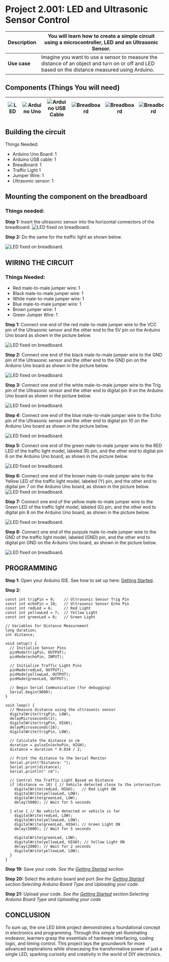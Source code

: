 # Project 2.001: LED and Ultrasonic Sensor Control 

| **Description** | You will learn how to create a simple circuit using a microcontroller, LED and an Ultrasonic Sensor. |
|------------------|----------------------------------------------------------------|
| **Use case**     | Imagine you want to use a sensor to measure the distance of an object and turn on or off and LED based on the distance measured using Arduino. |

## Components (Things You will need)

| ![LED](../../assets/components/trafficmodule.png) | ![Arduino Uno](../../assets/components/arduino.png) | ![Arduino USB Cable](../../assets/components/USB_Cable.png) | ![Breadboard](../../assets/components/breadboard.png) |![Breadboard](../../assets/components/jump_wire.png)| ![Breadboard](../../assets/components/ultrasonic.png)|
|-------------------------|-------------------------|-------------------------|-------------------------|-------------------------|-------------------------|

## Building the circuit

Things Needed:

-	Arduino Uno Board: 1
-	Arduino USB cable: 1
-	Breadboard: 1
-	Traffic Light 1
-	Jumper Wire: 1
-	Ultrasonic sensor: 1

## Mounting the component on the breadboard

### Things needed:

**Step 1:** Insert the ultrasonic sensor into the horizontal connectors of the breadboard.
![LED fixed on breadboard](../../assets/3.0/Smart%20Trafic%20Light/image%201.jpg).

**Step 2:** Do the same for the traffic light as shown below.

![LED fixed on breadboard](../../assets/3.0/Smart%20Trafic%20Light/image%202.jpg).

## WIRING THE CIRCUIT

### Things Needed:

-	Red male-to-male jumper wire: 1
-	Black male-to-male jumper wire: 1
-	White male-to-male jumper wire: 1
-	Blue male-to-male jumper wire: 1
-	Brown jumper wire: 1
-	Green Jumper Wire: 1

**Step 1:** Connect one end of the red male-to-male jumper wire to the VCC pin of the Ultrasonic sensor and the other end to the 5V pin on the Arduino Uno board as shown in the picture below.

![LED fixed on breadboard](../../assets/3.0/Smart%20Trafic%20Light/image%205.jpg).

**Step 2:** Connect one end of the black male-to-male jumper wire to the GND pin of the Ultrasonic sensor and the other end to the GND pin on the Arduino Uno board as shown in the picture below.

![LED fixed on breadboard](../../assets/3.0/Smart%20Trafic%20Light/image%204.jpg).

**Step 3:** Connect one end of the white male-to-male jumper wire to the Trig pin of the Ultrasonic sensor and the other end to digital pin 9 on the Arduino Uno board as shown in the picture below.

![LED fixed on breadboard](../../assets/3.0/Smart%20Trafic%20Light/image%203.jpg).

**Step 4:** Connect one end of the blue male-to-male jumper wire to the Echo pin of the Ultrasonic sensor and the other end to digital pin 10 on the Arduino Uno board as shown in the picture below.

![LED fixed on breadboard](../../assets/3.0/Smart%20Trafic%20Light/image%206.jpg).

**Step 5:** Connect one end of the green male-to-male jumper wire to the RED LED of the traffic light model, labeled (R) pin, and the other end to digital pin 6 on the Arduino Uno board, as shown in the picture below.

![LED fixed on breadboard](../../assets/3.0/Smart%20Trafic%20Light/image%207.jpg).

**Step 6:** Connect one end of the brown male-to-male jumper wire to the Yellow LED of the traffic light model, labeled (Y) pin, and the other end to digital pin 7 on the Arduino Uno board, as shown in the picture below.
![LED fixed on breadboard](../../assets/3.0/Smart%20Trafic%20Light/image%208.jpg).

**Step 7:** Connect one end of the yellow male-to-male jumper wire to the Green LED of the traffic light model, labeled (G) pin, and the other end to digital pin 8 on the Arduino Uno board, as shown in the picture below.

![LED fixed on breadboard](../../assets/3.0/Smart%20Trafic%20Light/image%209.jpg).

**Step 8:** Connect one end of the purpule male-to-male jumper wire to the GND of the traffic light model, labeled (GND) pin, and the other end to digital pin GND on the Arduino Uno board, as shown in the picture below.

![LED fixed on breadboard](../../assets/3.0/Smart%20Trafic%20Light/image%2010.jpg).

## PROGRAMMING

**Step 1:** Open your Arduino IDE. See how to set up here: [Getting Started](../../../../README.md#getting-started).

**Step 2:** 
```
const int trigPin = 9;    // Ultrasonic Sensor Trig Pin
const int echoPin = 10;   // Ultrasonic Sensor Echo Pin
const int redLed = 6;     // Red Light
const int yellowLed = 7;  // Yellow Light
const int greenLed = 8;   // Green Light

// Variables for Distance Measurement
long duration;
int distance;

void setup() {
  // Initialize Sensor Pins
  pinMode(trigPin, OUTPUT);
  pinMode(echoPin, INPUT);

  // Initialize Traffic Light Pins
  pinMode(redLed, OUTPUT);
  pinMode(yellowLed, OUTPUT);
  pinMode(greenLed, OUTPUT);

  // Begin Serial Communication (for debugging)
  Serial.begin(9600);
}

void loop() {
  // Measure distance using the ultrasonic sensor
  digitalWrite(trigPin, LOW);
  delayMicroseconds(2);
  digitalWrite(trigPin, HIGH);
  delayMicroseconds(10);
  digitalWrite(trigPin, LOW);
  
  // Calculate the distance in cm
  duration = pulseIn(echoPin, HIGH);
  distance = duration * 0.034 / 2;

  // Print the distance to the Serial Monitor
  Serial.print("Distance: ");
  Serial.print(distance);
  Serial.println(" cm");

  // Control the Traffic Light Based on Distance
  if (distance <= 10) { // Vehicle detected close to the intersection
    digitalWrite(redLed, HIGH);   // Red Light ON
    digitalWrite(yellowLed, LOW);
    digitalWrite(greenLed, LOW);
    delay(5000); // Wait for 5 seconds

  } else { // No vehicle detected or vehicle is far
    digitalWrite(redLed, LOW);
    digitalWrite(yellowLed, LOW);
    digitalWrite(greenLed, HIGH); // Green Light ON
    delay(5000); // Wait for 5 seconds
    
    digitalWrite(greenLed, LOW);
    digitalWrite(yellowLed, HIGH); // Yellow Light ON
    delay(2000); // Wait for 2 seconds
    digitalWrite(yellowLed, LOW);
  }
}

```

**Step 19:** Save your code. _See the [Getting Started](../../../../README.md#getting-started) section_

**Step 20:** Select the arduino board and port _See the [Getting Started](../../../../README.md#getting-started) section:Selecting Arduino Board Type and Uploading your code_.

**Step 21:** Upload your code. _See the [Getting Started](../../../../README.md#getting-started) section:Selecting Arduino Board Type and Uploading your code_


## CONCLUSION
To sum up, the one LED blink project demonstrates a foundational concept in electronics and programming. Through this simple yet illuminating endeavor, learners grasp the essentials of hardware interfacing, coding logic, and timing control. This project lays the groundwork for more advanced explorations while showcasing the transformative power of just a single LED, sparking curiosity and creativity in the world of DIY electronics.
